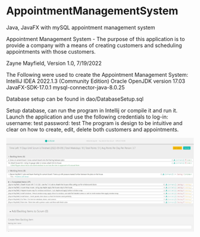 # AppointmentManagementSystem
Java, JavaFX with mySQL appointment management system

Appointment Management System - The purpose of this application is to provide a company with a means of creating customers and scheduling appointments with those customers.

Zayne Mayfield, Version 1.0, 7/19/2022

The Following were used to create the Appointment Management System:
IntelliJ IDEA 2022.1.3 (Community Edition)
Oracle OpenJDK version 17.03
JavaFX-SDK-17.0.1
mysql-connector-java-8.0.25

Database setup can be found in dao/DatabaseSetup.sql

Setup database, can run the program in Intellij or compile it and run it.
Launch the application and use the following credentials to log-in:
    username: test
    password: test
The program is design to be intuitive and clear on how to create, edit, delete both customers and appointments.

![Screenshot](https://github.com/zaynemayfield/ScrumSystemForTeams/blob/master/img/screenshot.jpg)
